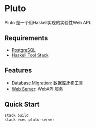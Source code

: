 # Pluto
Pluto 是一个用Haskell实现的实验性Web API.


## Requirements
  * [PostgreSQL](https://www.postgresql.org/)
  * [Haskell Tool Stack](https://docs.haskellstack.org/en/stable/README/) 


## Features
  * [Database Migration](pluto-migration): 数据库迁移工具
  * [Web Server](pluto-server): WebAPI 服务


## Quick Start
```
stack build
stack exec pluto-server
```
